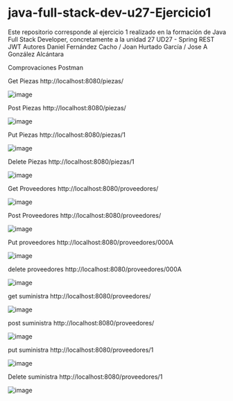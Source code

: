 # java-full-stack-dev-u27-Ejercicio1
Este repositorio corresponde al ejercicio 1 realizado en la formación de Java Full Stack Developer, concretamente a la unidad 27 UD27 - Spring REST JWT Autores Daniel Fernández Cacho / Joan Hurtado García / Jose A González Alcántara

Comprovaciones Postman

Get Piezas
http://localhost:8080/piezas/

![image](https://user-images.githubusercontent.com/65864090/170499664-2b33d21d-1de7-47ba-9905-d109439c7ebe.png)

Post Piezas
http://localhost:8080/piezas/

![image](https://user-images.githubusercontent.com/65864090/170499875-0569b9d9-066a-4696-9663-e3eceac43b91.png)

Put Piezas
http://localhost:8080/piezas/1

![image](https://user-images.githubusercontent.com/65864090/170500067-503a6ee4-ac56-490e-a841-1ff8d6e70269.png)

Delete Piezas
http://localhost:8080/piezas/1

![image](https://user-images.githubusercontent.com/65864090/170500357-6406cc0c-addf-4016-84ff-addde6810e04.png)

Get Proveedores
http://localhost:8080/proveedores/

![image](https://user-images.githubusercontent.com/65864090/170501807-77756c42-79db-4f14-99bd-a4f021163c93.png)

Post Proveedores
http://localhost:8080/proveedores/

![image](https://user-images.githubusercontent.com/65864090/170502198-32053e1e-3c02-41b4-9743-29fa55c5db93.png)

Put proveedores
http://localhost:8080/proveedores/000A

![image](https://user-images.githubusercontent.com/65864090/170503218-8e3a39d2-e944-4620-996c-18045e379dc1.png)

delete proveedores
http://localhost:8080/proveedores/000A

![image](https://user-images.githubusercontent.com/65864090/170503369-0eb5c921-413c-454e-98b5-7a98b026a616.png)

get suministra
http://localhost:8080/proveedores/

![image](https://user-images.githubusercontent.com/65864090/170503652-993b35d6-0c35-48cc-9c37-47a728a7667c.png)

post suministra
http://localhost:8080/proveedores/

![image](https://user-images.githubusercontent.com/65864090/170503915-a1940df5-70d7-4ca2-9014-f6ef32e02fa3.png)

put suministra
http://localhost:8080/proveedores/1

![image](https://user-images.githubusercontent.com/65864090/170504129-3d1337ae-d03d-49d8-bd65-1e71957ef15a.png)


Delete suministra
http://localhost:8080/proveedores/1

![image](https://user-images.githubusercontent.com/65864090/170504250-cf2ead09-2581-4675-8533-ee1b726ed383.png)

